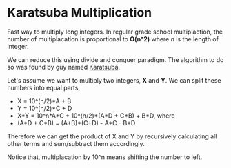 Karatsuba Multiplication
========================

Fast way to multiply long integers.
In regular grade school multiplaction, the number of multiplacation is 
proportional to **O(n^2)** where _n_ is the length of integer.

We can reduce this using divide and conquer paradigm. The algorithm to do so 
was found by guy named [Karatsuba](http://en.wikipedia.org/wiki/Karatsuba_algorithm).

Let's assume we want to multiply two integers, **X** and **Y**.
We can split these numbers into equal parts,
* X = 10^(n/2)\*A + B
* Y = 10^(n/2)\*C + D
* X\*Y = 10^n\*A\*C + 10^(n/2)\*(A\*D + C\*B) + B\*D, where
* (A\*D + C\*B) = (A+B)\*(C+D) - A\*C - B\*D

Therefore we can get the product of X and Y by recursively calculating 
all other terms and sum/subtract them accordingly.

Notice that, multiplacation by 10^n means shifting the number to left.
